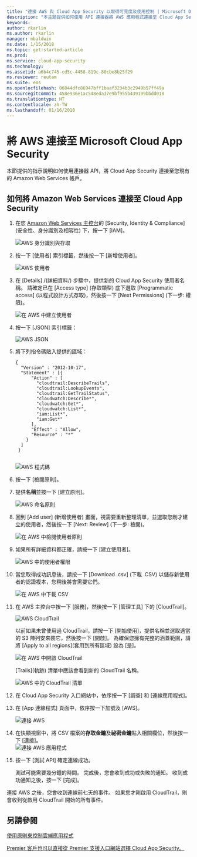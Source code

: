 ```yaml
---
title: "連接 AWS 與 Cloud App Security 以取得可見度及使用控制 | Microsoft Docs"
description: "本主題提供如何使用 API 連接器將 AWS 應用程式連接至 Cloud App Security 的資訊。"
keywords: 
author: rkarlin
ms.author: rkarlin
manager: mbaldwin
ms.date: 1/15/2018
ms.topic: get-started-article
ms.prod: 
ms.service: cloud-app-security
ms.technology: 
ms.assetid: a6b4c745-cd5c-4458-819c-80cbe8b25f29
ms.reviewer: reutam
ms.suite: ems
ms.openlocfilehash: 06844dfc86947bff1baaf3234b3c2949b57ff49a
ms.sourcegitcommit: 458e936e1ac548eda37e9bf955b439199bbdd018
ms.translationtype: HT
ms.contentlocale: zh-TW
ms.lasthandoff: 01/16/2018
---
```

# <a name="connect-aws-to-microsoft-cloud-app-security"></a>將 AWS 連接至 Microsoft Cloud App Security
本節提供的指示說明如何使用連接器 API，將 Cloud App Security 連接至您現有的 Amazon Web Services 帳戶。  
  
## <a name="how-to-connect-amazon-web-services-to-cloud-app-security"></a>如何將 Amazon Web Services 連接至 Cloud App Security  
  
1.  在您 [Amazon Web Services 主控台](https://console.aws.amazon.com/)的 [Security, Identity & Compliance]\(安全性、身分識別及相容性) 下，按一下 [IAM]。  
  
     ![AWS 身分識別與存取](./media/aws-identity-and-access.png "AWS 身分識別與存取")  
  
2.  按一下 [使用者] 索引標籤，然後按一下 [新增使用者]。  
  
     ![AWS 使用者](./media/aws-users.png "AWS 使用者")      
  
4.  在 [Details] /(詳細資料/) 步驟中，提供新的 Cloud App Security 使用者名稱。 請確定已在 [Access type] \(存取類型\) 底下選取 [Programmatic access] \(以程式設計方式存取\)，然後按一下 [Next Permissions] \(下一步: 權限\)。  

     ![在 AWS 中建立使用者](./media/aws-create-user.png "AWS 中建立使用者")

5. 按一下 [JSON] 索引標籤：

     ![AWS JSON](./media/aws-json.png "AWS JSON 索引標籤")

6. 將下列指令碼貼入提供的區域：

    ```     
    {  
      "Version" : "2012-10-17",  
      "Statement" : [{  
          "Action" : [  
            "cloudtrail:DescribeTrails",  
            "cloudtrail:LookupEvents",  
            "cloudtrail:GetTrailStatus",  
            "cloudwatch:Describe*",  
            "cloudwatch:Get*",  
            "cloudwatch:List*",  
            "iam:List*",  
            "iam:Get*"  
          ],  
          "Effect" : "Allow",  
          "Resource" : "*"  
        }  
      ]  
     }  
  
    ```  

     ![AWS 程式碼](./media/aws-code.png "AWS 程式碼")
    
6. 按一下 [檢閱原則]。

7. 提供**名稱**並按一下 [建立原則]。

     ![AWS 命名原則](./media/aws-create-policy.png "AWS 建立原則")

9. 回到 [Add user] \(新增使用者\) 畫面，視需要重新整理清單，並選取您剛才建立的使用者，然後按一下 [Next: Review] \(下一步: 檢閱\)。

   ![在 AWS 中檢閱使用者原則](./media/aws-review-user.png "檢閱 AWS 中的使用者")

10. 如果所有詳細資料都正確，請按一下 [建立使用者]。

    ![AWS 中的使用者權限](./media/aws-user-permissions.png "在 AWS 中檢閱使用者權限")

11. 當您取得成功訊息後，請按一下 [Download .csv] \(下載 .CSV\) 以儲存新使用者的認證複本，您稍後將會需要它們。  

    ![在 AWS 中下載 CSV](./media/aws-download-csv.png "在 AWS 中下載 CSV")
  
10. 在 AWS 主控台中按一下 [服務]，然後按一下 [管理工具] 下的 [CloudTrail]。  
  
     ![AWS CloudTrail](./media/aws-cloudtrail.png "AWS CloudTrail")  
  
    以前如果未曾使用過 CloudTrail，請按一下 [開始使用]，提供名稱並選取適當的 S3 陣列安來裝它，然後按一下 [開啟]。 為確保您擁有完整的涵蓋範圍，請將 [Apply to all regions]\(套用到所有區域) 設為 [是]。
  
       ![在 AWS 中開啟 CloudTrail](./media/aws-turnon-cloudtrail.png "在 AWS 中開啟 CloudTrail")
  
    [Trails]\(軌跡) 清單中應該會看到新的 CloudTrail 名稱。
    
      ![AWS 中的 CloudTrail 清單](./media/aws-cloudtrail-list.png "AWS 中的 CloudTrail 清單")
  
11. 在 Cloud App Security 入口網站中，依序按一下 [調查] 和 [連線應用程式]。  
  
12. 在 [App 連線程式] 頁面中，依序按一下加號及 [AWS]。  
  
     ![連接 AWS](./media/connect-aws.png "連接 AWS")  
  
13. 在快顯視窗中，將 CSV 檔案的**存取金鑰**及**祕密金鑰**貼入相關欄位，然後按一下 [連接]。  
   ![連接 AWS 應用程式](./media/aws-connect-app.png "連接 AWS 應用程式") 
  
14. 按一下 [測試 API] 確定連線成功。  
  
     測試可能需要幾分鐘的時間。 完成後，您會收到成功或失敗的通知。 收到成功通知之後，按一下 [完成]。  
  
連接 AWS 之後，您會收到連線前七天的事件。 如果您才剛啟用 CloudTrail，則會收到從啟用 CloudTrail 開始的所有事件。
  
## <a name="see-also"></a>另請參閱  
[使用原則來控制雲端應用程式](control-cloud-apps-with-policies.md)   

[Premier 客戶也可以直接從 Premier 支援入口網站選擇 Cloud App Security。](https://premier.microsoft.com/)  
  
  
